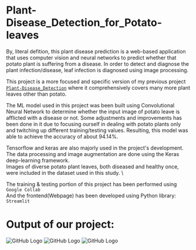# Plant-Disease_Detection_for_Potato-leaves

By, literal defition, this plant disease prediction is a web-based application that uses computer vision and neural networks to predict whether that potato plant is suffering from a disease. In order to detect and diagnose the plant infection/disease, leaf infection is diagnosed using image processing.

This project is a more focused and specific version of my previous project [`Plant-Disease_Detection`](https://github.com/123-rahul-anandraj/Plant-Disease-Detection-using-CNN) where it comprehensively covers many more plant leaves other than potato.

The ML model used in this project was been built using Convolutional Neural Network to determine whether the input image of potato leave is afflicted with a disease or not. Some adjustments and improvements has been done in it due to focusing ourself in dealing with potato plants only and twitching up different training/testing values. Resulting, this model was able to achieve the accuracy of about 94.14%.

Tensorflow and keras are also majorly used in the project's development. \
The data processing and image augmentation are done using the Keras deep-learning framework. \
Images of diverse potato plant leaves, both diseased and healthy once, were included in the dataset used in this study. \

The training & testing portion of this project has been performed using `Google Collab` \
And the frontend(Webpage) has been developed using Python library: `Streamlit`

# Output of our project:
![GitHub Logo](project_result_pic/image4.png) 
![GitHub Logo](project_result_pic/image8.png)
![GitHub Logo](project_result_pic/image9.png)
